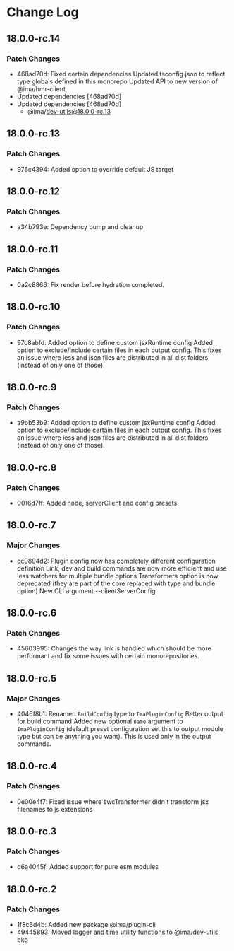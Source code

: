 # Change Log

## 18.0.0-rc.14

### Patch Changes

- 468ad70d: Fixed certain dependencies
  Updated tsconfig.json to reflect type globals defined in this monorepo
  Updated API to new version of @ima/hmr-client
- Updated dependencies [468ad70d]
- Updated dependencies [468ad70d]
  - @ima/dev-utils@18.0.0-rc.13

## 18.0.0-rc.13

### Patch Changes

- 976c4394: Added option to override default JS target

## 18.0.0-rc.12

### Patch Changes

- a34b793e: Dependency bump and cleanup

## 18.0.0-rc.11

### Patch Changes

- 0a2c8866: Fix render before hydration completed.

## 18.0.0-rc.10

### Patch Changes

- 97c8abfd: Added option to define custom jsxRuntime config
  Added option to exclude/include certain files in each output config. This fixes an issue where less and json files are distributed in all dist folders (instead of only one of those).

## 18.0.0-rc.9

### Patch Changes

- a9bb53b9: Added option to define custom jsxRuntime config
  Added option to exclude/include certain files in each output config. This fixes an issue where less and json files are distributed in all dist folders (instead of only one of those).

## 18.0.0-rc.8

### Patch Changes

- 0016d7ff: Added node, serverClient and config presets

## 18.0.0-rc.7

### Major Changes

- cc9894d2: Plugin config now has completely different configuration definition
  Link, dev and build commands are now more efficient and use less watchers for multiple bundle options
  Transformers option is now deprecated (they are part of the core replaced with type and bundle option)
  New CLI argument --clientServerConfig

## 18.0.0-rc.6

### Patch Changes

- 45603995: Changes the way link is handled which should be more performant and fix some issues with certain monorepositories.

## 18.0.0-rc.5

### Major Changes

- 4046f8b1: Renamed `BuildConfig` type to `ImaPluginConfig`
  Better output for build command
  Added new optional `name` argument to `ImaPluginConfig` (default preset configuration set this to output module type but can be anything you want). This is used only in the output commands.

## 18.0.0-rc.4

### Patch Changes

- 0e00e4f7: Fixed issue where swcTransformer didn't transform jsx filenames to js extensions

## 18.0.0-rc.3

### Patch Changes

- d6a4045f: Added support for pure esm modules

## 18.0.0-rc.2

### Patch Changes

- 1f8c6d4b: Added new package @ima/plugin-cli
- 49445893: Moved logger and time utility functions to @ima/dev-utils pkg
